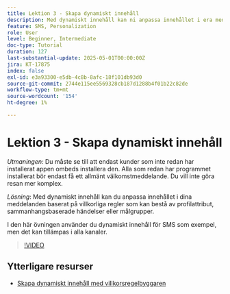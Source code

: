 ```yaml
---
title: Lektion 3 - Skapa dynamiskt innehåll
description: Med dynamiskt innehåll kan ni anpassa innehållet i era meddelanden baserat på villkorliga regler som kan bestå av profilattribut, sammanhangsbaserade händelser eller målgrupper. I den här övningen använder du dynamiskt innehåll för SMS:et.
feature: SMS, Personalization
role: User
level: Beginner, Intermediate
doc-type: Tutorial
duration: 127
last-substantial-update: 2025-05-01T00:00:00Z
jira: KT-17875
index: false
exl-id: e3a93300-e5db-4c8b-8afc-18f101db93d0
source-git-commit: 2744e115ee5569328cb187d1288b4f01b22c82de
workflow-type: tm+mt
source-wordcount: '154'
ht-degree: 1%

---
```


# Lektion 3 - Skapa dynamiskt innehåll

*Utmaningen:* Du måste se till att endast kunder som inte redan har installerat appen ombeds installera den. Alla som redan har programmet installerat bör endast få ett allmänt välkomstmeddelande. Du vill inte göra resan mer komplex. 

*Lösning*: Med dynamiskt innehåll kan du anpassa innehållet i dina meddelanden baserat på villkorliga regler som kan bestå av profilattribut, sammanhangsbaserade händelser eller målgrupper. 

I den här övningen använder du dynamiskt innehåll för SMS som exempel, men det kan tillämpas i alla kanaler.

>[!VIDEO](https://video.tv.adobe.com/v/3457913/?learn=on&enablevpops)

## Ytterligare resurser

* [Skapa dynamiskt innehåll med villkorsregelbyggaren](/help/personalize-content/create-dynamic-content.md)
